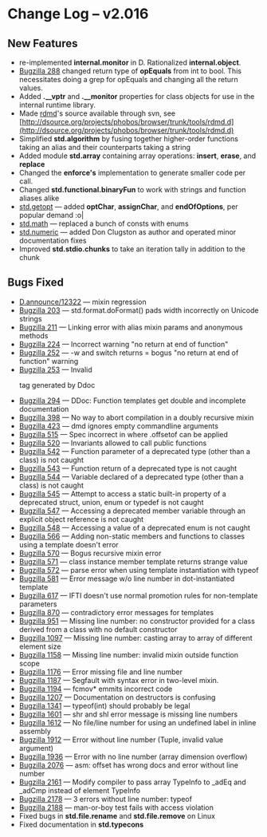 # Change Log &ndash; v2.016

## New Features

* re-implemented **internal.monitor** in D. Rationalized **internal.object**.
* [Bugzilla 288](/bug/288) changed return type of **opEquals** from int to
  bool. This necessitates doing a grep for opEquals and changing all the
  return values.
* Added **.__vptr** and **.__monitor** properties for class objects for use
  in the internal runtime library.
* Made [rdmd](/rdmd)'s source available through svn, see
  [http://dsource.org/projects/phobos/browser/trunk/tools/rdmd.d](http://dsource.org/projects/phobos/browser/trunk/tools/rdmd.d)
* Simplified **std.algorithm** by fusing together higher-order functions
  taking an alias and their counterparts taking a string
* Added module **std.array** containing array operations: **insert**,
  **erase**, and **replace**
* Changed the **enforce's** implementation to generate smaller code per call.
* Changed **std.functional.binaryFun** to work with strings and function
  aliases alike
* [std.getopt](/phobos/std_getopt) &mdash; added **optChar**,
  **assignChar**, and **endOfOptions**, per popular demand :o|
* [std.math](/phobos/std_math) &mdash; replaced a bunch of consts with enums
* [std.numeric](/phobos/std_numeric) &mdash; added Don Clugston as author and
  operated minor documentation fixes
* Improved **std.stdio.chunks** to take an iteration tally in addition to the
  chunk

## Bugs Fixed

* [D.announce/12322]() &mdash; mixin regression
* [Bugzilla 203](/bug/203) &mdash; std.format.doFormat() pads width incorrectly on Unicode strings
* [Bugzilla 211](/bug/211) &mdash; Linking error with alias mixin params and anonymous methods
* [Bugzilla 224](/bug/224) &mdash; Incorrect warning "no return at end of function"
* [Bugzilla 252](/bug/252) &mdash; -w and switch returns = bogus "no return at end of function" warning
* [Bugzilla 253](/bug/253) &mdash; Invalid <dl> tag generated by Ddoc
* [Bugzilla 294](/bug/294) &mdash; DDoc: Function templates get double and incomplete documentation
* [Bugzilla 398](/bug/398) &mdash; No way to abort compilation in a doubly recursive mixin
* [Bugzilla 423](/bug/423) &mdash; dmd ignores empty commandline arguments
* [Bugzilla 515](/bug/515) &mdash; Spec incorrect in where .offsetof can be applied
* [Bugzilla 520](/bug/520) &mdash; Invariants allowed to call public functions
* [Bugzilla 542](/bug/542) &mdash; Function parameter of a deprecated type (other than a class) is not caught
* [Bugzilla 543](/bug/543) &mdash; Function return of a deprecated type is not caught
* [Bugzilla 544](/bug/544) &mdash; Variable declared of a deprecated type (other than a class) is not caught
* [Bugzilla 545](/bug/545) &mdash; Attempt to access a static built-in property of a deprecated struct, union, enum or typedef is not caught
* [Bugzilla 547](/bug/547) &mdash; Accessing a deprecated member variable through an explicit object reference is not caught
* [Bugzilla 548](/bug/548) &mdash; Accessing a value of a deprecated enum is not caught
* [Bugzilla 566](/bug/566) &mdash; Adding non-static members and functions to classes using a template doesn't error
* [Bugzilla 570](/bug/570) &mdash; Bogus recursive mixin error
* [Bugzilla 571](/bug/571) &mdash; class instance member template returns strange value
* [Bugzilla 572](/bug/572) &mdash; parse error when using template instantiation with typeof
* [Bugzilla 581](/bug/581) &mdash; Error message w/o line number in dot-instantiated template
* [Bugzilla 617](/bug/617) &mdash; IFTI doesn't use normal promotion rules for non-template parameters
* [Bugzilla 870](/bug/870) &mdash; contradictory error messages for templates
* [Bugzilla 951](/bug/951) &mdash; Missing line number: no constructor provided for a class derived from a class with no default constructor
* [Bugzilla 1097](/bug/1097) &mdash; Missing line number: casting array to array of different element size
* [Bugzilla 1158](/bug/1158) &mdash; Missing line number: invalid mixin outside function scope
* [Bugzilla 1176](/bug/1176) &mdash; Error missing file and line number
* [Bugzilla 1187](/bug/1187) &mdash; Segfault with syntax error in two-level mixin.
* [Bugzilla 1194](/bug/1194) &mdash; fcmov* emmits incorrect code
* [Bugzilla 1207](/bug/1207) &mdash; Documentation on destructors is confusing
* [Bugzilla 1341](/bug/1341) &mdash; typeof(int) should probably be legal
* [Bugzilla 1601](/bug/1601) &mdash; shr and shl error message is missing line numbers
* [Bugzilla 1612](/bug/1612) &mdash; No file/line number for using an undefined label in inline assembly
* [Bugzilla 1912](/bug/1912) &mdash; Error without line number (Tuple, invalid value argument)
* [Bugzilla 1936](/bug/1936) &mdash; Error with no line number (array dimension overflow)
* [Bugzilla 2076](/bug/2076) &mdash; asm: offset has wrong docs and error without line number
* [Bugzilla 2161](/bug/2161) &mdash; Modify compiler to pass array TypeInfo to _adEq and _adCmp instead of element TypeInfo
* [Bugzilla 2178](/bug/2178) &mdash; 3 errors without line number: typeof
* [Bugzilla 2188](/bug/2188) &mdash; man-or-boy test fails with access violation
* Fixed bugs in **std.file.rename** and **std.file.remove** on Linux
* Fixed documentation in **std.typecons**
